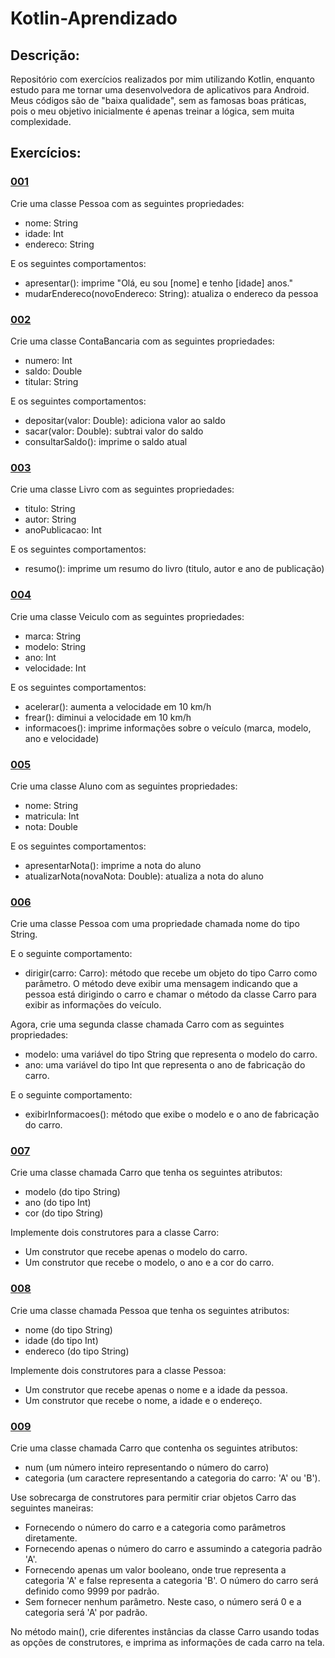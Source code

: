 # Kotlin-Aprendizado
## Descrição:
Repositório com exercícios realizados por mim utilizando Kotlin, enquanto estudo para me tornar uma desenvolvedora de aplicativos para Android. Meus códigos são de "baixa qualidade", sem as famosas boas práticas, pois o meu objetivo inicialmente é apenas treinar a lógica, sem muita complexidade.

## Exercícios:
### [001](exercícios/001.kt)
Crie uma classe Pessoa com as seguintes propriedades:

- nome: String
- idade: Int
- endereco: String

E os seguintes comportamentos:

- apresentar(): imprime "Olá, eu sou [nome] e tenho [idade] anos."
- mudarEndereco(novoEndereco: String): atualiza o endereco da pessoa


### [002](exercícios/002.kt)
Crie uma classe ContaBancaria com as seguintes propriedades:

- numero: Int
- saldo: Double
- titular: String

E os seguintes comportamentos:

- depositar(valor: Double): adiciona valor ao saldo
- sacar(valor: Double): subtrai valor do saldo
- consultarSaldo(): imprime o saldo atual


### [003](exercícios/003.kt)
Crie uma classe Livro com as seguintes propriedades:

- titulo: String
- autor: String
- anoPublicacao: Int

E os seguintes comportamentos:

- resumo(): imprime um resumo do livro (titulo, autor e ano de publicação)


### [004](exercícios/004.kt)
Crie uma classe Veiculo com as seguintes propriedades:

- marca: String
- modelo: String
- ano: Int
- velocidade: Int

E os seguintes comportamentos:

- acelerar(): aumenta a velocidade em 10 km/h
- frear(): diminui a velocidade em 10 km/h
- informacoes(): imprime informações sobre o veículo (marca, modelo, ano e velocidade)


### [005](exercícios/005.kt)
Crie uma classe Aluno com as seguintes propriedades:

- nome: String
- matricula: Int
- nota: Double

E os seguintes comportamentos:

- apresentarNota(): imprime a nota do aluno
- atualizarNota(novaNota: Double): atualiza a nota do aluno


### [006](exercícios/006.kt)
Crie uma classe Pessoa com uma propriedade chamada nome do tipo String.

E o seguinte comportamento:

- dirigir(carro: Carro): método que recebe um objeto do tipo Carro como parâmetro. O método deve exibir uma mensagem
  indicando que a pessoa está dirigindo o carro e chamar o método da classe Carro para exibir as informações do veículo.

Agora, crie uma segunda classe chamada Carro com as seguintes propriedades:

- modelo: uma variável do tipo String que representa o modelo do carro.
- ano: uma variável do tipo Int que representa o ano de fabricação do carro.

E o seguinte comportamento:

- exibirInformacoes(): método que exibe o modelo e o ano de fabricação do carro.


### [007](exercícios/007.kt)
Crie uma classe chamada Carro que tenha os seguintes atributos:

- modelo (do tipo String)
- ano (do tipo Int)
- cor (do tipo String)

Implemente dois construtores para a classe Carro:

- Um construtor que recebe apenas o modelo do carro.
- Um construtor que recebe o modelo, o ano e a cor do carro.


### [008](exercícios/008.kt)
Crie uma classe chamada Pessoa que tenha os seguintes atributos:

- nome (do tipo String)
- idade (do tipo Int)
- endereco (do tipo String)

Implemente dois construtores para a classe Pessoa:

- Um construtor que recebe apenas o nome e a idade da pessoa.
- Um construtor que recebe o nome, a idade e o endereço.


### [009](exercícios/009.kt)
Crie uma classe chamada Carro que contenha os seguintes atributos:

- num (um número inteiro representando o número do carro)
- categoria (um caractere representando a categoria do carro: 'A' ou 'B').

Use sobrecarga de construtores para permitir criar objetos Carro das seguintes maneiras:

- Fornecendo o número do carro e a categoria como parâmetros diretamente.
- Fornecendo apenas o número do carro e assumindo a categoria padrão 'A'.
- Fornecendo apenas um valor booleano, onde true representa a categoria 'A' e false representa a categoria 'B'. O 
  número do carro será definido como 9999 por padrão.
- Sem fornecer nenhum parâmetro. Neste caso, o número será 0 e a categoria será 'A' por padrão.

No método main(), crie diferentes instâncias da classe Carro usando todas as opções de construtores, e imprima as informações de cada carro na tela.